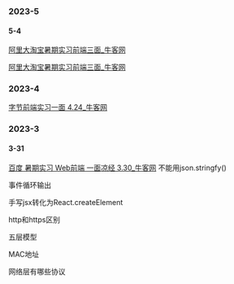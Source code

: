 ### 2023-5

#### 5-4

[阿里大淘宝暑期实习前端三面_牛客网](https://www.nowcoder.com/feed/main/detail/8d843d4fcc02442daa79eb12a25640f5)

[阿里大淘宝暑期实习前端三面_牛客网](https://www.nowcoder.com/feed/main/detail/8d843d4fcc02442daa79eb12a25640f5)

### 2023-4

[字节前端实习一面 4.24_牛客网](https://www.nowcoder.com/discuss/482326408560226304)

### 2023-3

#### 3-31

[百度 暑期实习 Web前端 一面凉经 3.30_牛客网](https://www.nowcoder.com/discuss/471463847472263168)
不能用json.stringfy()

事件循环输出

手写jsx转化为React.createElement

http和https区别

 五层模型

MAC地址

网络层有哪些协议
